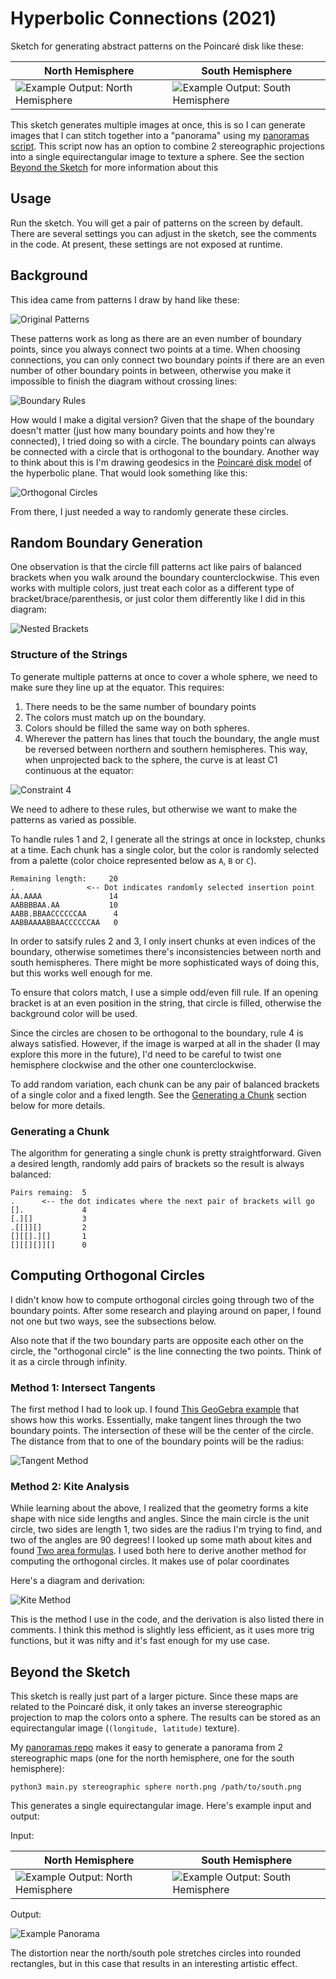 # Hyperbolic Connections (2021)

Sketch for generating abstract patterns on the Poincaré disk like these:

| North Hemisphere | South Hemisphere |
|--|--|
|![Example Output: North Hemisphere](figures/example-north.png) | ![Example Output: South Hemisphere](figures/example-south.png) |

This sketch generates multiple images at once, this is so I can generate
images that I can stitch together into a "panorama" using my 
[panoramas script](https://github.com/ptrgags/panoramas). This script now
has an option to combine 2 stereographic projections into a single
equirectangular image to texture a sphere. See the section [Beyond the Sketch](#beyond-the-sketch) for more information about this

## Usage

Run the sketch. You will get a pair of patterns on the screen by default.
There are several settings you can adjust in the sketch, see the comments
in the code. At present, these settings are not exposed at runtime.

## Background

This idea came from patterns I draw by hand like these:

![Original Patterns](figures/original-patterns.png)

These patterns work as long as there are an even number of boundary points,
since you always connect two points at a time. When choosing connections,
you can only connect two boundary points if there are an even number
of other boundary points in between, otherwise you make it impossible to
finish the diagram without crossing lines:

![Boundary Rules](figures/boundary-conditions.png)

How would I make a digital version? Given that the shape of the boundary
doesn't matter (just how many boundary points and how they're connected), 
I tried doing so with a circle. The boundary points can always be connected
with a circle that is orthogonal to the boundary. Another way to think about
this is I'm drawing geodesics in the [Poincaré disk model](https://en.wikipedia.org/wiki/Poincar%C3%A9_disk_model) of the hyperbolic plane. That
would look something like this:

![Orthogonal Circles](figures/orthogonal-circles.png)

From there, I just needed a way to randomly generate these circles.

## Random Boundary Generation

One observation is that the circle fill patterns act like pairs of balanced
brackets when you walk around the boundary counterclockwise. 
This even works with multiple colors, just treat each color as a different
type of bracket/brace/parenthesis, or just color them differently like I did
in this diagram:

![Nested Brackets](figures/nested-brackets.png)

### Structure of the Strings

To generate multiple patterns at once to cover a whole sphere, we need to make
sure they line up at the equator. This requires:

1. There needs to be the same number of boundary points
2. The colors must match up on the boundary.
3. Colors should be filled the same way on both spheres.
4. Wherever the pattern has lines that touch the boundary, the angle must be
    reversed between northern and southern hemispheres. This way, when
    unprojected back to the sphere, the curve is at least C1 continuous
    at the equator:

![Constraint 4](figures/angle-constraint.png)

We need to adhere to these rules, but otherwise we want to make the patterns
as varied as possible.

To handle rules 1 and 2, I generate all the strings at once in lockstep, chunks
at a time. Each chunk has a single color, but the color is randomly selected
from a palette (color choice represented below as `A`, `B` or `C`).

```
Remaining length:     20
.                <-- Dot indicates randomly selected insertion point
AA.AAAA               14
AABBBBAA.AA           10
AABB.BBAACCCCCCAA      4
AABBAAAABBAACCCCCCAA   0
```

In order to satsify rules 2 and 3, I only insert chunks at even indices of the
boundary, otherwise sometimes there's inconsistencies between north and south
hemispheres. There might be more sophisticated ways of doing this, but this
works well enough for me.

To ensure that colors match, I use a simple odd/even fill rule. If an opening
bracket is at an even position in the string, that circle is filled, otherwise
the background color will be used.

Since the circles are chosen to be orthogonal to the boundary, rule 4 is always
satisfied. However, if the image is warped at all in the shader (I may explore
this more in the future), I'd need to be careful to twist one hemisphere
clockwise and the other one counterclockwise.

To add random variation, each chunk can be any pair of balanced brackets of
a single color and a fixed length. See the [Generating a Chunk](#generating-a-chunk)
section below for more details.

### Generating a Chunk

The algorithm for generating a single chunk is pretty straightforward. Given
a desired length, randomly add pairs of brackets so the result is always
balanced:

```
Pairs remaing:  5
.      <-- the dot indicates where the next pair of brackets will go
[].             4
[.][]           3
.[[]][]         2
[][[].][]       1
[][[][]][]      0
```

## Computing Orthogonal Circles

I didn't know how to compute orthogonal circles going through two of the
boundary points. After some research and playing around on paper, I found not
one but two ways, see the subsections below.

Also note that if the two boundary parts are opposite
each other on the circle, the "orthogonal circle" is
the line connecting the two points. Think of it as a circle
through infinity.

### Method 1: Intersect Tangents

The first method I had to look up. I found [This GeoGebra example](https://www.geogebra.org/m/S5xyRmtZ)
that shows how this works. Essentially, make tangent lines through the two
boundary points. The intersection of these will be the center of the circle.
The distance from that to one of the boundary points will be the radius:

![Tangent Method](figures/tangent-method.png)

### Method 2: Kite Analysis

While learning about the above, I realized that the geometry
forms a kite shape with nice side lengths and angles. Since
the main circle is the unit circle, two sides are length 1,
two sides are the radius I'm trying to find, and
two of the angles are 90 degrees! I looked up some math
about kites and found [Two area formulas](https://en.wikipedia.org/wiki/Kite_(geometry)#Area). I used both here
to derive another method for computing the orthogonal circles. It makes use of polar coordinates

Here's a diagram and derivation:

![Kite Method](figures/kite-method.png)

This is the method I use in the code, and the derivation
is also listed there in comments. I think this method is
slightly less efficient, as it uses more trig functions,
but it was nifty and it's fast enough for my use case.

## Beyond the Sketch

This sketch is really just part of a larger picture. Since these maps are
related to the Poincaré disk, it only takes an inverse stereographic projection
to map the colors onto a sphere. The results can be stored as an equirectangular
image (`(longitude, latitude)` texture).

My [panoramas repo](https://github.com/ptrgags/panoramas) makes it easy to
generate a panorama from 2 stereographic maps (one for the north hemisphere,
one for the south hemisphere):

```
python3 main.py stereographic sphere north.png /path/to/south.png
```

This generates a single equirectangular image. Here's example input and output:

Input:

| North Hemisphere | South Hemisphere |
|--|--|
|![Example Output: North Hemisphere](figures/example-north.png) | ![Example Output: South Hemisphere](figures/example-south.png) |

Output:

![Example Panorama](figures/example-panorama.png)

The distortion near the north/south pole stretches circles into rounded
rectangles, but in this case that results in an interesting artistic effect.